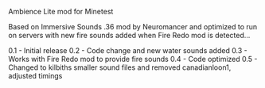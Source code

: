 Ambience Lite mod for Minetest

Based on Immersive Sounds .36 mod by Neuromancer and optimized to run on servers with new fire sounds added when Fire Redo mod is detected...

0.1 - Initial release
0.2 - Code change and new water sounds added
0.3 - Works with Fire Redo mod to provide fire sounds
0.4 - Code optimized
0.5 - Changed to kilbiths smaller sound files and removed canadianloon1, adjusted timings
